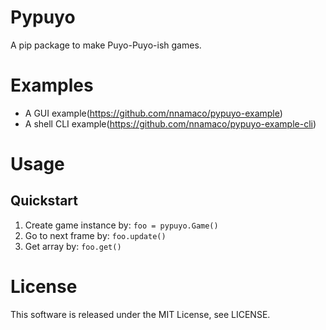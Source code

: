# Pypuyo
A pip package to make Puyo-Puyo-ish games.
# Examples
- A GUI example(https://github.com/nnamaco/pypuyo-example)
- A shell CLI example(https://github.com/nnamaco/pypuyo-example-cli)
# Usage
## Quickstart
1. Create game instance by:
`foo = pypuyo.Game()`
2. Go to next frame by:
`foo.update()`
3. Get array by:
`foo.get()`

# License
This software is released under the MIT License, see LICENSE.
